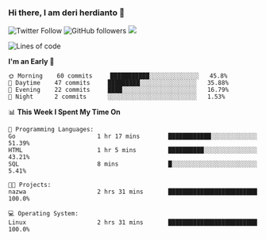 ### Hi there, I am deri herdianto 👋
![Twitter Follow](https://img.shields.io/twitter/follow/deikatsuo?label=Follow)
![GitHub followers](https://img.shields.io/github/followers/deikatsuo?label=Follow&style=social)
![](https://visitor-badge.glitch.me/badge?page_id=deikatsuo.deikatsuo)

<!--
**deikatsuo/deikatsuo** is a ✨ _special_ ✨ repository because its `README.md` (this file) appears on your GitHub profile.

Here are some ideas to get you started:

- 🔭 I’m currently working on ...
- 🌱 I’m currently learning ...
- 👯 I’m looking to collaborate on ...
- 🤔 I’m looking for help with ...
- 💬 Ask me about ...
- 📫 How to reach me: ...
- 😄 Pronouns: ...
- ⚡ Fun fact: ...
-->

<!--START_SECTION:waka-->
![Lines of code](https://img.shields.io/badge/From%20Hello%20World%20I%27ve%20Written-14688%20lines%20of%20code-blue)

**I'm an Early 🐤** 

```text
🌞 Morning    60 commits     ███████████░░░░░░░░░░░░░░   45.8% 
🌆 Daytime    47 commits     █████████░░░░░░░░░░░░░░░░   35.88% 
🌃 Evening    22 commits     ████░░░░░░░░░░░░░░░░░░░░░   16.79% 
🌙 Night      2 commits      ░░░░░░░░░░░░░░░░░░░░░░░░░   1.53%

```


📊 **This Week I Spent My Time On** 

```text
💬 Programming Languages: 
Go                       1 hr 17 mins        ████████████░░░░░░░░░░░░░   51.39% 
HTML                     1 hr 5 mins         ██████████░░░░░░░░░░░░░░░   43.21% 
SQL                      8 mins              █░░░░░░░░░░░░░░░░░░░░░░░░   5.41%

🐱‍💻 Projects: 
nazwa                    2 hrs 31 mins       █████████████████████████   100.0%

💻 Operating System: 
Linux                    2 hrs 31 mins       █████████████████████████   100.0%

```


<!--END_SECTION:waka-->
